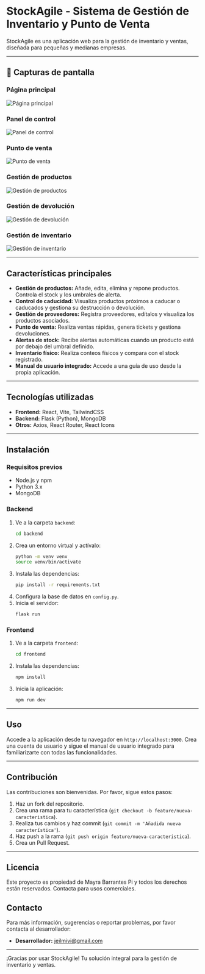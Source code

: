 # StockAgile - Sistema de Gestión de Inventario y Punto de Venta

StockAgile es una aplicación web para la gestión de inventario y ventas, diseñada para pequeñas y medianas empresas.

---

## 📸 Capturas de pantalla

### Página principal
![Página principal](./screenshots/Captura1.png)

### Panel de control
![Panel de control](./screenshots/Captura.png)

### Punto de venta
![Punto de venta](./screenshots/Captura2.png)

### Gestión de productos
![Gestión de productos](./screenshots/Captura3.png)

### Gestión de devolución
![Gestión de devolución](./screenshots/Captura4.png)

### Gestión de inventario
![Gestión de inventario](./screenshots/Captura5.png)

---

## Características principales

- **Gestión de productos:** Añade, edita, elimina y repone productos. Controla el stock y los umbrales de alerta.
- **Control de caducidad:** Visualiza productos próximos a caducar o caducados y gestiona su destrucción o devolución.
- **Gestión de proveedores:** Registra proveedores, edítalos y visualiza los productos asociados.
- **Punto de venta:** Realiza ventas rápidas, genera tickets y gestiona devoluciones.
- **Alertas de stock:** Recibe alertas automáticas cuando un producto está por debajo del umbral definido.
- **Inventario físico:** Realiza conteos físicos y compara con el stock registrado.
- **Manual de usuario integrado:** Accede a una guía de uso desde la propia aplicación.

---

## Tecnologías utilizadas

- **Frontend:** React, Vite, TailwindCSS
- **Backend:** Flask (Python), MongoDB
- **Otros:** Axios, React Router, React Icons

---

## Instalación

### Requisitos previos

- Node.js y npm
- Python 3.x
- MongoDB

### Backend

1. Ve a la carpeta `backend`:
   ```sh
   cd backend
   ```
2. Crea un entorno virtual y actívalo:
   ```sh
   python -m venv venv
   source venv/bin/activate
   ```
3. Instala las dependencias:
   ```sh
   pip install -r requirements.txt
   ```
4. Configura la base de datos en `config.py`.
5. Inicia el servidor:
   ```sh
   flask run
   ```

### Frontend

1. Ve a la carpeta `frontend`:
   ```sh
   cd frontend
   ```
2. Instala las dependencias:
   ```sh
   npm install
   ```
3. Inicia la aplicación:
   ```sh
   npm run dev
   ```

---

## Uso

Accede a la aplicación desde tu navegador en `http://localhost:3000`. Crea una cuenta de usuario y sigue el manual de usuario integrado para familiarizarte con todas las funcionalidades.

---

## Contribución

Las contribuciones son bienvenidas. Por favor, sigue estos pasos:

1. Haz un fork del repositorio.
2. Crea una rama para tu característica (`git checkout -b feature/nueva-caracteristica`).
3. Realiza tus cambios y haz commit (`git commit -m 'Añadida nueva característica'`).
4. Haz push a la rama (`git push origin feature/nueva-caracteristica`).
5. Crea un Pull Request.

---

## Licencia

Este proyecto es propiedad de Mayra Barrantes Pi y todos los derechos están reservados. Contacta para usos comerciales.


## Contacto

Para más información, sugerencias o reportar problemas, por favor contacta al desarrollador:

- **Desarrollador:** [jeilmivi@gmail.com](mailto:jeilmivi@gmail.com)

---

¡Gracias por usar StockAgile! Tu solución integral para la gestión de inventario y ventas.